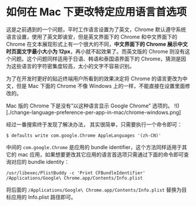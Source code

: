 # 如何在 Mac 下更改特定应用语言首选项

这是之前遇到的一个问题，平时工作语言设置为了英文，Chrome 默认遵守系统语言设置，使用了英文即诶安，但是英文界面下的 Chrome 和中文界面下的 Chrome 在文本展现形式上有一个很大的不同，**中文界面下的 Chrome 展示中文时页面文字最小大小为 12px**，再小就不起效果了。而英文版的 Chrome 则没有这个问题。这个问题同样适用于日语、韩语和泰国语界面下的 Chrome，猜测是因为这些语言的字符密集度较高，太小的文字不容易识别。

为了在开发时更好的贴近终端用户所看到的效果决定将 Chrome 的语言更改为中文，但是 Mac 下面的 Chrome 不像 Windows 上的一样，不能直接在设置里面修改的。

Mac 版的 Chrome 下是没有”以这种语言显示 Google Chrome” 选项的。
!()[./change-language-preference-per-app-in-mac/chrome-windows.png]

经过一番搜索终于发现了解决办法， 其实很简单，只需要执行一个命令即可：

```
$ defaults write com.google.Chrome AppleLanguages '(zh-CN)'
```

中间的 `com.google.Chrome` 是应用的 bundle identifier，这个方法同样适用于其它的 mac 应用，如果想要更改其它应用的语言首选项只需通过下面的命令即可查询对应的 bundle identity：

```
/usr/libexec/PlistBuddy -c 'Print CFBundleIdentifier' /Applications/Google\ Chrome.app/Contents/Info.plist
```

将后面的 `/Applications/Google\ Chrome.app/Contents/Info.plist` 替换为目标应用的 Info.plist 路径即可。
